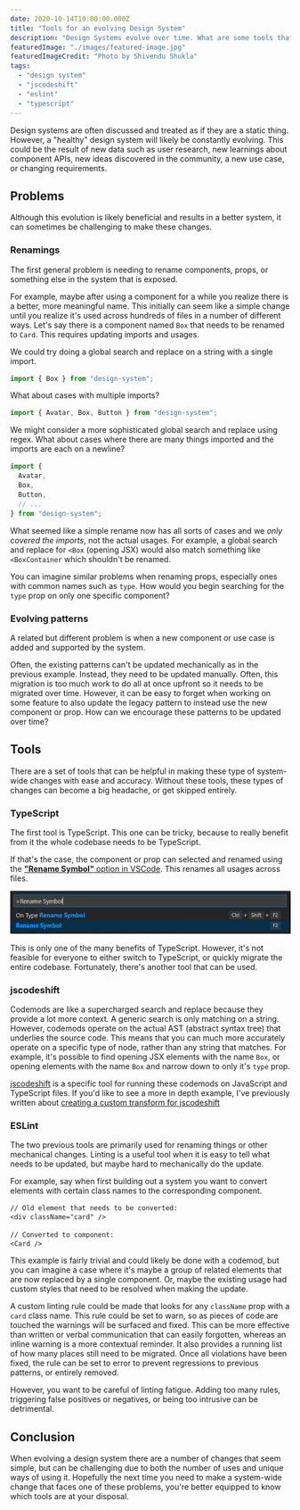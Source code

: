 ```yaml
---
date: 2020-10-14T10:00:00.000Z
title: "Tools for an evolving Design System"
description: "Design Systems evolve over time. What are some tools that can help make system-wide changes?"
featuredImage: "./images/featured-image.jpg"
featuredImageCredit: "Photo by Shivendu Shukla"
tags:
  - "design system"
  - "jscodeshift"
  - "eslint"
  - "typescript"
---
```


Design systems are often discussed and treated as if they are a static thing. However, a
"healthy" design system will likely be constantly evolving. This could be the result
of new data such as user research, new learnings about component APIs,
new ideas discovered in the community, a new use case, or changing requirements.

## Problems

Although this evolution is likely beneficial and results in a better system, it
can sometimes be challenging to make these changes.

### Renamings

The first general problem is needing to rename components, props, or something
else in the system that is exposed. 

For example, maybe after using a component for a while you realize there is a 
better, more meaningful name. This initially can seem like a simple change until
you realize it's used across hundreds of files in a number of different ways. 
Let's say there is a component named `Box` that needs to be renamed to `Card`. 
This requires updating imports and usages. 

We could try doing a global search and replace on a string with a single import.

```ts
import { Box } from "design-system";
```

What about cases with multiple imports?

```ts
import { Avatar, Box, Button } from "design-system";
```

We might consider a more sophisticated global search and replace using regex. 
What about cases where there are many things imported and the imports are 
each on a newline?

```ts
import { 
  Avatar, 
  Box, 
  Button,
  // ...
} from "design-system";
```

What seemed like a simple rename now has all sorts of cases and we _only covered 
the  imports_, not the actual usages. For example, a global search and replace 
for `<Box` (opening JSX) would also match something like `<BoxContainer` which 
shouldn't be renamed.

You can imagine similar problems when renaming props, especially ones with
common names such as `type`. How would you begin searching for the `type` prop 
on only one specific component?

### Evolving patterns

A related but different problem is when a new component or use case is added
and supported by the system.

Often, the existing patterns can't be updated mechanically as in the previous
example. Instead, they need to be updated manually. Often, this migration is too
much work to do all at once upfront so it needs to be migrated over time. However, it can 
be easy to forget when working on some feature to also update the legacy pattern
to instead use the new component or prop. How can we encourage these patterns to 
be updated over time?

## Tools

There are a set of tools that can be helpful in making these type of system-wide
changes with ease and accuracy. Without these tools, these types of changes
can become a big headache, or get skipped entirely. 

### TypeScript

The first tool is TypeScript. This one can be tricky, because to really benefit
from it the whole codebase needs to be TypeScript. 

If that's the case, the component or prop can selected and renamed using the
[**"Rename Symbol"** option in VSCode](https://code.visualstudio.com/docs/editor/refactoring#_rename-symbol). This renames all usages across files.

![VSCode: Rename Symbol](./images/vscode-rename-symbol.png)

This is only one of the many benefits of TypeScript. However, it's not feasible
for everyone to either switch to TypeScript, or quickly migrate the entire 
codebase. Fortunately, there's another tool that can be used.

### jscodeshift

Codemods are like a supercharged search and replace because they provide a lot
more context. A generic search is only matching on a string. However, codemods
operate on the actual AST (abstract syntax tree) that underlies the source code.
This means that you can much more accurately operate on a specific type of node, 
rather than any string that matches. For example, it's possible to find opening
JSX elements with the name `Box`, or opening elements with the name `Box` and
narrow down to only it's `type` prop.

[jscodeshift](https://github.com/facebook/jscodeshift) is a specific tool for 
running these codemods on JavaScript and TypeScript files. If you'd like to see 
a more in depth example, I've previously written about 
[creating a custom transform for jscodeshift](/jscodeshift-custom-transform/)

### ESLint

The two previous tools are primarily used for renaming things or other mechanical
changes. Linting is a useful tool when it is easy to tell what needs to be updated,
but maybe hard to mechanically do the update.

For example, say when first building out a system you want to convert elements
with certain class names to the corresponding component.

```tsx
// Old element that needs to be converted:
<div className="card" />

// Converted to component:
<Card />
```

This example is fairly trivial and could likely be done with a codemod, but
you can imagine a case where it's maybe a group of related elements that are
now replaced by a single component. Or, maybe the existing usage had custom
styles that need to be resolved when making the update.

A custom linting rule could be made that looks for any `className` prop with a 
`card` class name. This rule could be set to warn, so as pieces of code are touched
the warnings will be surfaced and fixed. This can be more effective than written
or verbal communication that can easily forgotten, whereas an inline
warning is a more contextual reminder. It also provides a running list of
how many places still need to be migrated. Once all violations have been fixed,
the rule can be set to error to prevent regressions to previous patterns, or
entirely removed.

However, you want to be careful of linting fatigue. Adding too many rules,
triggering false positives or negatives, or being too intrusive can be 
detrimental. 

## Conclusion

When evolving a design system there are a number of changes that seem simple,
but can be challenging due to both the number of uses and unique
ways of using it. Hopefully the next time you need to make a system-wide change
that faces one of these problems, you're better equipped to know which tools are 
at your disposal.